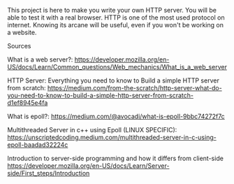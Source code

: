 This project is here to make you write your own HTTP server. You will be able to test it with a real browser. HTTP is one of the most used protocol on internet. Knowing its arcane will be useful, even if you won't be working on a website.


Sources

What is a web server?:
https://developer.mozilla.org/en-US/docs/Learn/Common_questions/Web_mechanics/What_is_a_web_server

HTTP Server: Everything you need to know to Build a simple HTTP server from scratch:
https://medium.com/from-the-scratch/http-server-what-do-you-need-to-know-to-build-a-simple-http-server-from-scratch-d1ef8945e4fa

What is epoll?:
https://medium.com/@avocadi/what-is-epoll-9bbc74272f7c

Multithreaded Server in c++ using Epoll (LINUX SPECIFIC):
https://unscriptedcoding.medium.com/multithreaded-server-in-c-using-epoll-baadad32224c

Introduction to server-side programming and how it differs from client-side
https://developer.mozilla.org/en-US/docs/Learn/Server-side/First_steps/Introduction
